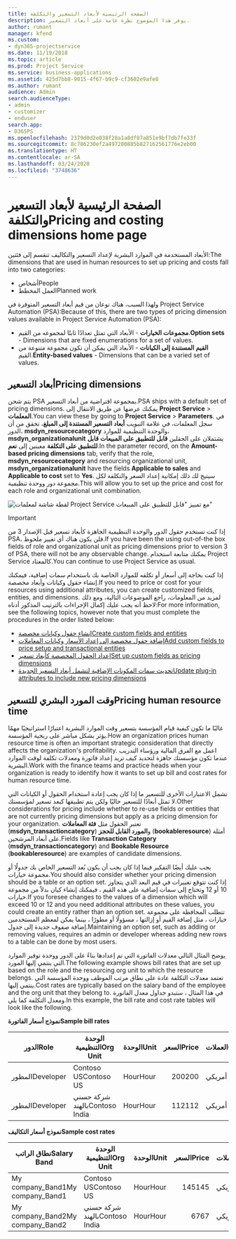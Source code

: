 ```yaml
---
title: الصفحة الرئيسية لأبعاد التسعير والتكلفة
description: يوفر هذا الموضوع نظرة عامة على أبعاد التسعير.
author: rumant
manager: kfend
ms.custom:
- dyn365-projectservice
ms.date: 11/19/2018
ms.topic: article
ms.prod: Project Service
ms.service: business-applications
ms.assetid: 425d7bb8-9015-4f67-b9c9-cf3602e9afe8
ms.author: rumant
audience: Admin
search.audienceType:
- admin
- customizer
- enduser
search.app:
- D365PS
ms.openlocfilehash: 2379d0d2e038f28a1a8df87a851e9bf7db7fe33f
ms.sourcegitcommit: 8c786230ef2a497280885b827162561776e2eb00
ms.translationtype: HT
ms.contentlocale: ar-SA
ms.lasthandoff: 03/24/2020
ms.locfileid: "3748636"
---
```

# <a name="pricing-and-costing-dimensions-home-page"></a><span data-ttu-id="7dd01-103">الصفحة الرئيسية لأبعاد التسعير والتكلفة</span><span class="sxs-lookup"><span data-stu-id="7dd01-103">Pricing and costing dimensions home page</span></span>

<span data-ttu-id="7dd01-104">الأبعاد المستخدمة في الموارد البشرية لإعداد التسعير والتكاليف تنقسم إلى فئتين:</span><span class="sxs-lookup"><span data-stu-id="7dd01-104">The dimensions that are used in human resources to set up pricing and costs fall into two categories:</span></span>

- <span data-ttu-id="7dd01-105">أشخاص</span><span class="sxs-lookup"><span data-stu-id="7dd01-105">People</span></span>
- <span data-ttu-id="7dd01-106">العمل المخطط</span><span class="sxs-lookup"><span data-stu-id="7dd01-106">Planned work</span></span>

<span data-ttu-id="7dd01-107">ولهذا السبب، هناك نوعان من قيم أبعاد التسعير المتوفرة في Project Service Automation (PSA):</span><span class="sxs-lookup"><span data-stu-id="7dd01-107">Because of this, there are two types of pricing dimension values available in Project Service Automation (PSA):</span></span> 

- <span data-ttu-id="7dd01-108">**مجموعات الخيارات** - الأبعاد التي تمثل تعدادًا ثابتًا لمجموعه من القيم.</span><span class="sxs-lookup"><span data-stu-id="7dd01-108">**Option sets** - Dimensions that are fixed enumerations for a set of values.</span></span>
- <span data-ttu-id="7dd01-109">**القيم المستندة إلى الكيانات** - الأبعاد التي يمكن أن تكون مجموعة متنوعة من القيم.</span><span class="sxs-lookup"><span data-stu-id="7dd01-109">**Entity-based values** - Dimensions that can be a varied set of values.</span></span>

## <a name="pricing-dimensions"></a><span data-ttu-id="7dd01-110">أبعاد التسعير</span><span class="sxs-lookup"><span data-stu-id="7dd01-110">Pricing dimensions</span></span>

<span data-ttu-id="7dd01-111">يتم شحن PSA بمجموعة افتراضية من أبعاد التسعير.</span><span class="sxs-lookup"><span data-stu-id="7dd01-111">PSA ships with a default set of pricing dimensions.</span></span> <span data-ttu-id="7dd01-112">يمكنك عرضها عن طريق الانتقال إلى **Project Service** > **المعلمات**.</span><span class="sxs-lookup"><span data-stu-id="7dd01-112">You can view these by going to **Project Service** > **Parameters**.</span></span> <span data-ttu-id="7dd01-113">في سجل المعلمات، في علامة التبويب **أبعاد التسعير المستندة إلى المبلغ**، تحقق من أن الدور، **msdyn_resourcecategory** والوحدة التنظيمية للموارد، **msdyn_organizationalunit** يشتملان على الحقلين **قابل للتطبيق على المبيعات** **قابل للتطبيق على التكلفة** معينين إلى **نعم**.</span><span class="sxs-lookup"><span data-stu-id="7dd01-113">In the parameter record, on the **Amount-based pricing dimensions** tab, verify that the role, **msdyn_resourcecategory** and resourcing organizational unit, **msdyn_organizationalunit** have the fields **Applicable to sales** and **Applicable to cost** set to **Yes**.</span></span> <span data-ttu-id="7dd01-114">سيتيح لك ذلك إمكانية إعداد السعر والتكلفة لكل مجموعة دور ووحدة تنظيمية.</span><span class="sxs-lookup"><span data-stu-id="7dd01-114">This will allow you to set up the price and cost for each role and organizational unit combination.</span></span>

![لقطة شاشة لمعلمات Project Service مع تمييز "قابل للتطبيق على المبيعات"](media/PS-OOB-parameters.png)

> [!IMPORTANT]
> <span data-ttu-id="7dd01-116">إذا كنت تستخدم حقول الدور والوحدة التنظيمية الجاهزة كأبعاد تسعير قبل الإصدار 3 من PSA، فلن يكون هناك أي تغيير ملحوظ.</span><span class="sxs-lookup"><span data-stu-id="7dd01-116">If you have been the using out-of-the box fields of role and organizational unit as pricing dimensions prior to version 3 of PSA, there will not be any observable change.</span></span> <span data-ttu-id="7dd01-117">يمكنك متابعة استخدام Project Service كالمعتاد.</span><span class="sxs-lookup"><span data-stu-id="7dd01-117">You can continue to use Project Service as usual.</span></span> 

<span data-ttu-id="7dd01-118">إذا كنت بحاجة إلى أسعار أو تكلفه للموارد الخاصة بك باستخدام سمات إضافية، فيمكنك إنشاء حقول وكيانات وأبعاد مخصصة.</span><span class="sxs-lookup"><span data-stu-id="7dd01-118">If you need to price or cost for your resources using additional attributes, you can create customized fields, entities, and dimensions.</span></span> <span data-ttu-id="7dd01-119">لمزيد من المعلومات، راجع الموضوعات التالية، ومع ذلك لاحظ أنه يجب عليك إكمال الإجراءات بالترتيب المذكور أدناه:</span><span class="sxs-lookup"><span data-stu-id="7dd01-119">For more information, see the following topics, however note that you must complete the procedures in the order listed below:</span></span>

- [<span data-ttu-id="7dd01-120">إنشاء حقول وكيانات مخصصة</span><span class="sxs-lookup"><span data-stu-id="7dd01-120">Create custom fields and entities</span></span>](create-custom-fields-entities.md)
- [<span data-ttu-id="7dd01-121">إضافة حقول مخصصة إلى إعداد الأسعار وكيانات المعاملات</span><span class="sxs-lookup"><span data-stu-id="7dd01-121">Add custom fields to price setup and transactional entities</span></span>](field-references.md)
- [<span data-ttu-id="7dd01-122">إعداد الحقول المخصصة كأبعاد تسعير</span><span class="sxs-lookup"><span data-stu-id="7dd01-122">Set up custom fields as pricing dimensions</span></span>](set-up-pricing-dimensions.md)
- [<span data-ttu-id="7dd01-123">تحديث سمات المكونات الإضافية لتشمل أبعاد التسعير الجديدة</span><span class="sxs-lookup"><span data-stu-id="7dd01-123">Update plug-in attributes to include new pricing dimensions</span></span>](update-plug-in-attributes.md)

## <a name="pricing-human-resource-time"></a><span data-ttu-id="7dd01-124">وقت المورد البشري للتسعير</span><span class="sxs-lookup"><span data-stu-id="7dd01-124">Pricing human resource time</span></span>
<span data-ttu-id="7dd01-125">غالبًا ما تكون كيفية قيام المؤسسة بتسعير وقت الموارد البشرية اعتبارًا استراتيجيًا مهمًا يؤثر بشكل مباشر على ربحية المؤسسة.</span><span class="sxs-lookup"><span data-stu-id="7dd01-125">How an organization prices human resource time is often an important strategic consideration that directly affects the organization's profitability.</span></span> <span data-ttu-id="7dd01-126">اعمل مع الفرق المالية ورؤساء التدريب عندما تكون مؤسستك جاهزة لتحديد كيف تريد إعداد فاتورة ومعدلات تكلفة لوقت الموارد البشرية.</span><span class="sxs-lookup"><span data-stu-id="7dd01-126">Work with the finance teams and practice heads when your organization is ready to identify how it wants to set up bill and cost rates for human resource time.</span></span>

<span data-ttu-id="7dd01-127">تشمل الاعتبارات الأخرى للتسعير ما إذا كان يجب إعادة استخدام الحقول أو الكيانات التي لا تمثل أبعادًا للتسعير حاليًا ولكن يتم تطبيقها كبعد تسعير لمؤسستك.</span><span class="sxs-lookup"><span data-stu-id="7dd01-127">Other considerations for pricing include whether to re-use fields or entities that are not currently pricing dimensions but apply as a pricing dimension for your organization.</span></span> <span data-ttu-id="7dd01-128">تعتبر الحقول مثل **فئة المعاملات** (**msdyn_transactioncategory**) و**المورد القابل للحجز** (**bookableresource**) أمثلة على أبعاد المرشحين.</span><span class="sxs-lookup"><span data-stu-id="7dd01-128">Fields like **Transaction Category** (**msdyn_transactioncategory**) and **Bookable Resource** (**bookableresource**) are examples of candidate dimensions.</span></span> 

<span data-ttu-id="7dd01-129">يجب عليك أيضًا التفكير فيما إذا كان يجب أن يكون بُعد التسعير الخاص بك جدولًا أو مجموعة خيارات.</span><span class="sxs-lookup"><span data-stu-id="7dd01-129">You should also consider whether your pricing dimension should be a table or an option set.</span></span> <span data-ttu-id="7dd01-130">إذا كنت تتوقع تغييرات في قيم البعد الذي يتجاوز 10 أو 12 وتحتاج إلى سمات إضافية على هذه القيم ، فيمكنك إنشاء كيان بدلاً من مجموعة خيارات.</span><span class="sxs-lookup"><span data-stu-id="7dd01-130">If you foresee changes to the values of a dimension which will exceed 10 or 12 and you need additional attributes on these values, you could create an entity rather than an option set.</span></span> <span data-ttu-id="7dd01-131">تتطلب المحافظة على مجموعة خيارات ، مثل إضافة القيم أو إزالتها ، مسؤولًا أو مطورًا ، بينما يمكن لمعظم المستخدمين إضافة صفوف جديدة إلى جدول.</span><span class="sxs-lookup"><span data-stu-id="7dd01-131">Maintaining an option set, such as adding or removing values, requires an admin or developer whereas adding new rows to a table can be done by most users.</span></span>

<span data-ttu-id="7dd01-132">يوضح المثال التالي معدلات الفاتورة التي تم إعدادها بناءً على الدور ووحدة توفير الموارد التي ينتمي إليها المورد.</span><span class="sxs-lookup"><span data-stu-id="7dd01-132">The following example shows bill rates that are set up based on the role and the resourcing org unit to which the resource belongs.</span></span> <span data-ttu-id="7dd01-133">تعتمد معدلات التكلفة عادة على نطاق مرتب الموظف ووحدة المؤسسة التي ينتمي إليها.</span><span class="sxs-lookup"><span data-stu-id="7dd01-133">Cost rates are typically based on the salary band of the employee and the org unit that they belong to.</span></span> <span data-ttu-id="7dd01-134">في هذا المثال ، ستبدو جداول معدل الفاتورة ومعدل التكلفة كما يلي.</span><span class="sxs-lookup"><span data-stu-id="7dd01-134">In this example, the bill rate and cost rate tables will look like the following.</span></span>

<span data-ttu-id="7dd01-135">**نموذج أسعار الفاتورة**</span><span class="sxs-lookup"><span data-stu-id="7dd01-135">**Sample bill rates**</span></span>

| <span data-ttu-id="7dd01-136">الدور</span><span class="sxs-lookup"><span data-stu-id="7dd01-136">Role</span></span>        | <span data-ttu-id="7dd01-137">الوحدة التنظيمية</span><span class="sxs-lookup"><span data-stu-id="7dd01-137">Org Unit</span></span>    |<span data-ttu-id="7dd01-138">الوحدة</span><span class="sxs-lookup"><span data-stu-id="7dd01-138">Unit</span></span>      |<span data-ttu-id="7dd01-139">السعر</span><span class="sxs-lookup"><span data-stu-id="7dd01-139">Price</span></span>      |<span data-ttu-id="7dd01-140">العملات</span><span class="sxs-lookup"><span data-stu-id="7dd01-140">Currency</span></span>  |
| ------------|-------------|----------|----------:|----------|
| <span data-ttu-id="7dd01-141">المطور</span><span class="sxs-lookup"><span data-stu-id="7dd01-141">Developer</span></span>   | <span data-ttu-id="7dd01-142">Contoso US</span><span class="sxs-lookup"><span data-stu-id="7dd01-142">Contoso US</span></span>  |<span data-ttu-id="7dd01-143">Hour‬</span><span class="sxs-lookup"><span data-stu-id="7dd01-143">Hour</span></span> | <span data-ttu-id="7dd01-144">200</span><span class="sxs-lookup"><span data-stu-id="7dd01-144">200</span></span>|<span data-ttu-id="7dd01-145">دولار أمريكي</span><span class="sxs-lookup"><span data-stu-id="7dd01-145">USD</span></span>     |
| <span data-ttu-id="7dd01-146">المطور</span><span class="sxs-lookup"><span data-stu-id="7dd01-146">Developer</span></span>   | <span data-ttu-id="7dd01-147">شركة حسني بالهند</span><span class="sxs-lookup"><span data-stu-id="7dd01-147">Contoso India</span></span> |<span data-ttu-id="7dd01-148">Hour‬</span><span class="sxs-lookup"><span data-stu-id="7dd01-148">Hour</span></span>|   <span data-ttu-id="7dd01-149">112</span><span class="sxs-lookup"><span data-stu-id="7dd01-149">112</span></span>|<span data-ttu-id="7dd01-150">دولار أمريكي</span><span class="sxs-lookup"><span data-stu-id="7dd01-150">USD</span></span>     |


<span data-ttu-id="7dd01-151">**نموذج أسعار التكاليف**</span><span class="sxs-lookup"><span data-stu-id="7dd01-151">**Sample cost rates**</span></span>

| <span data-ttu-id="7dd01-152">نطاق الراتب</span><span class="sxs-lookup"><span data-stu-id="7dd01-152">Salary Band</span></span>     | <span data-ttu-id="7dd01-153">الوحدة التنظيمية</span><span class="sxs-lookup"><span data-stu-id="7dd01-153">Org Unit</span></span>    |<span data-ttu-id="7dd01-154">الوحدة</span><span class="sxs-lookup"><span data-stu-id="7dd01-154">Unit</span></span>      |<span data-ttu-id="7dd01-155">السعر</span><span class="sxs-lookup"><span data-stu-id="7dd01-155">Price</span></span>      |<span data-ttu-id="7dd01-156">العملات</span><span class="sxs-lookup"><span data-stu-id="7dd01-156">Currency</span></span>  |
| ----------------|-------------|----------|----------:|----------|
| <span data-ttu-id="7dd01-157">My company_Band1</span><span class="sxs-lookup"><span data-stu-id="7dd01-157">My company_Band1</span></span> | <span data-ttu-id="7dd01-158">Contoso US</span><span class="sxs-lookup"><span data-stu-id="7dd01-158">Contoso US</span></span>  |<span data-ttu-id="7dd01-159">Hour‬</span><span class="sxs-lookup"><span data-stu-id="7dd01-159">Hour</span></span> | <span data-ttu-id="7dd01-160">145</span><span class="sxs-lookup"><span data-stu-id="7dd01-160">145</span></span>|<span data-ttu-id="7dd01-161">دولار أمريكي</span><span class="sxs-lookup"><span data-stu-id="7dd01-161">USD</span></span>     |
| <span data-ttu-id="7dd01-162">My company_Band2</span><span class="sxs-lookup"><span data-stu-id="7dd01-162">My company_Band2</span></span> | <span data-ttu-id="7dd01-163">شركة حسني بالهند</span><span class="sxs-lookup"><span data-stu-id="7dd01-163">Contoso India</span></span> |<span data-ttu-id="7dd01-164">Hour‬</span><span class="sxs-lookup"><span data-stu-id="7dd01-164">Hour</span></span>|   <span data-ttu-id="7dd01-165">67</span><span class="sxs-lookup"><span data-stu-id="7dd01-165">67</span></span>|<span data-ttu-id="7dd01-166">دولار أمريكي</span><span class="sxs-lookup"><span data-stu-id="7dd01-166">USD</span></span>     |
